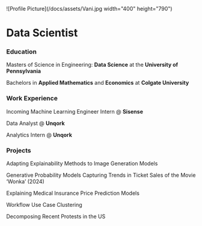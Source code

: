 ![Profile Picture](/docs/assets/Vani.jpg width="400" height="790")
# Data Scientist

### Education

Masters of Science in Engineering: **Data Science** at the **University of Pennsylvania**

Bachelors in **Applied Mathematics** and **Economics** at **Colgate University**

### Work Experience

Incoming Machine Learning Engineer Intern @ **Sisense**

Data Analyst @ **Unqork**

Analytics Intern @ **Unqork**

### Projects

Adapting Explainability Methods to Image Generation Models

Generative Probability Models Capturing Trends in Ticket Sales of the Movie ‘Wonka’ (2024)

Explaining Medical Insurance Price Prediction Models

Workflow Use Case Clustering

Decomposing Recent Protests in the US
